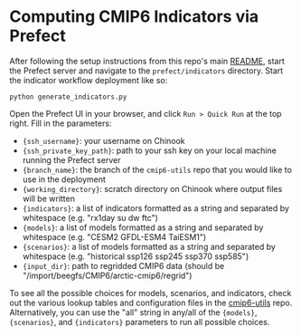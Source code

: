 # Computing CMIP6 Indicators via Prefect

After following the setup instructions from this repo's main [README](https://github.com/ua-snap/prefect/blob/main/README.md), start the Prefect server and navigate to the `prefect/indicators` directory. Start the indicator workflow deployment like so:

```
python generate_indicators.py
```

Open the Prefect UI in your browser, and click `Run > Quick Run` at the top right. Fill in the parameters:

- `{ssh_username}`: your username on Chinook
- `{ssh_private_key_path}`: path to your ssh key on your local machine running the Prefect server
- `{branch_name}`: the branch of the `cmip6-utils` repo that you would like to use in the deployment
- `{working_directory}`: scratch directory on Chinook where output files will be written
- `{indicators}`: a list of indicators formatted as a string and separated by whitespace (e.g. "rx1day su dw ftc")
- `{models}`: a list of models formatted as a string and separated by whitespace (e.g. "CESM2 GFDL-ESM4 TaiESM1")
- `{scenarios}`: a list of models formatted as a string and separated by whitespace (e.g. "historical ssp126 ssp245 ssp370 ssp585")
- `{input_dir}`: path to regridded CMIP6 data (should be "/import/beegfs/CMIP6/arctic-cmip6/regrid")


To see all the possible choices for models, scenarios, and indicators, check out the various lookup tables and configuration files in the [cmip6-utils](https://github.com/ua-snap/cmip6-utils/tree/main) repo. Alternatively, you can use the "all" string in any/all of the `{models}`, `{scenarios}`, and `{indicators}` parameters to run all possible choices.
